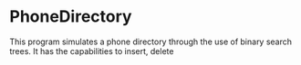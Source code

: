 # PhoneDirectory
This program simulates a phone directory through the use of binary search trees. It has the capabilities to insert, delete

